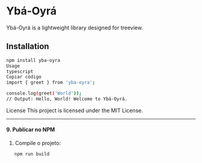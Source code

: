 # Ybá-Oyrá

Ybá-Oyrá is a lightweight library designed for treeview.

## Installation

```bash
npm install yba-oyra
Usage
typescript
Copiar código
import { greet } from 'yba-oyra';

console.log(greet('World'));
// Output: Hello, World! Welcome to Ybá-Oyrá.
```
License
This project is licensed under the MIT License.

---

#### **9. Publicar no NPM**
1. Compile o projeto:
```bash
   npm run build
```
